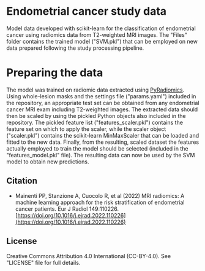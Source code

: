 # Endometrial cancer study data

Model data developed with scikit-learn for the classification of endometrial cancer using radiomics data from T2-weighted MRI images.
The "Files" folder contains the trained model ("SVM.pkl") that can be employed on new data prepared following the study processing pipeline.

# Preparing the data

The model was trained on radiomic data extracted using [PyRadiomics](https://pyradiomics.readthedocs.io/en/latest/). Using whole-lesion masks and the settings file ("params.yaml") included in the repository, an appropriate test set can be obtained from any endometrial cancer MRI exam including T2-weighted images.
The extracted data should then be scaled by using the pickled Python objects also included in the repository. The pickled feature list ("features_scaler.pkl") contains the feature set on which to apply the scaler, while the scaler object ("scaler.pkl") contains the scikit-learn MinMaxScaler that can be loaded and fitted to the new data.
Finally, from the resulting, scaled dataset the features actually employed to train the model should be selected (included in the "features_model.pkl" file). The resulting data can now be used by the SVM model to obtain new predictions.

## Citation

- Mainenti PP, Stanzione A, Cuocolo R, et al (2022) MRI radiomics: A machine learning approach for the risk stratification of endometrial cancer patients. Eur J Radiol 149:110226. [https://doi.org/10.1016/j.ejrad.2022.110226](https://doi.org/10.1016/j.ejrad.2022.110226)

## License

Creative Commons Attribution 4.0 International (CC-BY-4.0). See "LICENSE" file for full details.
